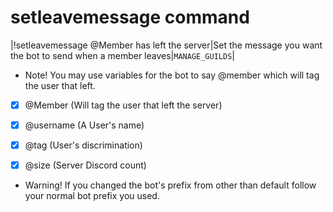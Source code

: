 # setleavemessage command

|!setleavemessage @Member has left the server|Set the message you want the bot to send when a member leaves|`MANAGE_GUILDS`|

* Note! You may use variables for the bot to say @member which will tag the user that left.


* [x] @Member (Will tag the user that left the server)
* [x] @username (A User's name)
* [x] @tag (User's discrimination)
* [x] @size (Server Discord count)


* Warning! If you changed the bot's prefix from other than default follow your normal bot prefix you used.
